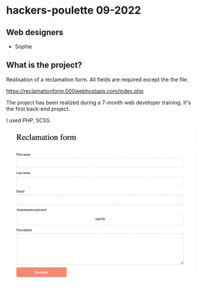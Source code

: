 # hackers-poulette 09-2022

## Web designers

- Sophie

## What is the project?

Realisation of a reclamation form. 
All fields are required except the the file. 

https://reclamationform.000webhostapp.com/index.php

The project has been realized during a 7-month web developer training. 
It's the first back-end project. 

I used PHP, SCSS.

![Recla form](/recla.png)
